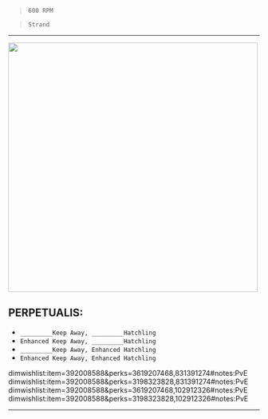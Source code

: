 > `600 RPM`

> `Strand`

---

<img src="https://bungie.net/common/destiny2_content/screenshots/392008588.jpg" width="500">

## PERPETUALIS:

-   `_________Keep Away, _________Hatchling`
-   `Enhanced Keep Away, _________Hatchling`
-   `_________Keep Away, Enhanced Hatchling`
-   `Enhanced Keep Away, Enhanced Hatchling`

dimwishlist:item=392008588&perks=3619207468,831391274#notes:PvE dimwishlist:item=392008588&perks=3198323828,831391274#notes:PvE
dimwishlist:item=392008588&perks=3619207468,102912326#notes:PvE dimwishlist:item=392008588&perks=3198323828,102912326#notes:PvE

---
